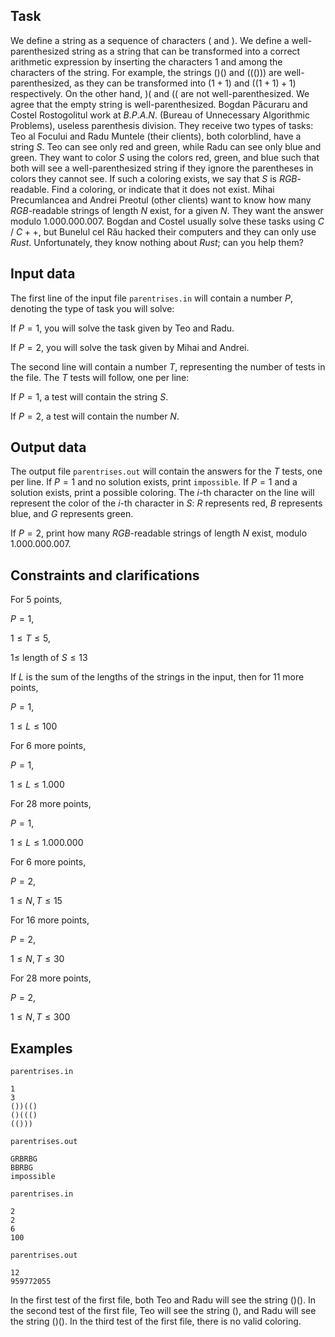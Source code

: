 ## Task

We define a string as a sequence of characters $($ and $)$. We define a well-parenthesized string as a string that can be transformed into a correct arithmetic expression by inserting the characters 1 and among the characters of the string. For example, the strings $()()$ and $((()))$ are well-parenthesized, as they can be transformed into $(1+1)$ and $((1+1)+1)$ respectively. On the other hand, $)($ and $(($ are not well-parenthesized. We agree that the empty string is well-parenthesized. Bogdan Păcuraru and Costel Rostogolitul work at $B.P.A.N.$ (Bureau of Unnecessary Algorithmic Problems), useless parenthesis division. They receive two types of tasks: Teo al Focului and Radu Muntele (their clients), both colorblind, have a string $S$. Teo can see only red and green, while Radu can see only blue and green. They want to color $S$ using the colors red, green, and blue such that both will see a well-parenthesized string if they ignore the parentheses in colors they cannot see. If such a coloring exists, we say that $S$ is $RGB$-readable. Find a coloring, or indicate that it does not exist. Mihai Precumlancea and Andrei Preotul (other clients) want to know how many $RGB$-readable strings of length $N$ exist, for a given $N$. They want the answer modulo $1.000.000.007$. Bogdan and Costel usually solve these tasks using $C$ / $C++$, but Bunelul cel Rău hacked their computers and they can only use $Rust$. Unfortunately, they know nothing about $Rust$; can you help them?

## Input data

The first line of the input file `parentrises.in` will contain a number $P$, denoting the type of task you will solve:

If $P = 1$, you will solve the task given by Teo and Radu.

If $P = 2$, you will solve the task given by Mihai and Andrei.

The second line will contain a number $T$, representing the number of tests in the file. The $T$ tests will follow, one per line:

If $P = 1$, a test will contain the string $S$.

If $P = 2$, a test will contain the number $N$.

## Output data

The output file `parentrises.out` will contain the answers for the $T$ tests, one per line. If $P = 1$ and no solution exists, print `impossible`. If $P = 1$ and a solution exists, print a possible coloring. The $i$-th character on the line will represent the color of the $i$-th character in $S$: $R$ represents red, $B$ represents blue, and $G$ represents green. 

If $P = 2$, print how many $RGB$-readable strings of length $N$ exist, modulo $1.000.000.007$.

## Constraints and clarifications

For 5 points,

$P = 1$, 

$1 \leq T \leq 5$,

$1 \leq$ length of $S \leq 13$

If $L$ is the sum of the lengths of the strings in the input, then for 11 more points,

$P = 1$, 

$1 \leq L \leq 100$

For 6 more points,

$P = 1$, 

$1 \leq L \leq 1.000$

For 28 more points,

$P = 1$, 

$1 \leq L \leq 1.000.000$

For 6 more points,

$P = 2$, 

$1 \leq N, T \leq 15$

For 16 more points,

$P = 2$, 

$1 \leq N, T \leq 30$

For 28 more points,

$P = 2$, 

$1 \leq N, T \leq 300$

## Examples

`parentrises.in` 

```
1
3
())(()
()((()
(()))
```

`parentrises.out` 

```
GRBRBG
BBRBG
impossible
```

`parentrises.in` 

```
2
2
6
100
```

`parentrises.out` 

```
12
959772055
```

In the first test of the first file, both Teo and Radu will see the string $()()$. In the second test of the first file, Teo will see the string $()$, and Radu will see the string $()()$. In the third test of the first file, there is no valid coloring.